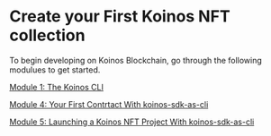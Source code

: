 # Create your First Koinos NFT collection

To begin developing on Koinos Blockchain, go through the following modulues to get started.

[Module 1: The Koinos CLI](/M1/1_introduction)

[Module 4: Your First Contrtact With koinos-sdk-as-cli](/M4/1_introduction)

[Module 5: Launching a Koinos NFT Project With koinos-sdk-as-cli](/M5/1_introduction)